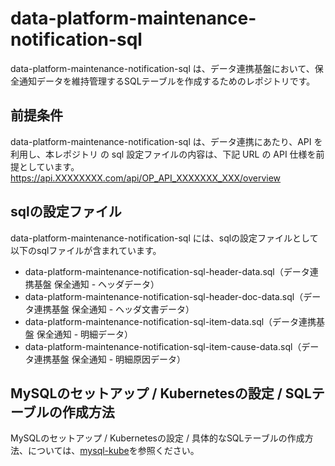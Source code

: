 # data-platform-maintenance-notification-sql
data-platform-maintenance-notification-sql は、データ連携基盤において、保全通知データを維持管理するSQLテーブルを作成するためのレポジトリです。  

## 前提条件  
data-platform-maintenance-notification-sql は、データ連携にあたり、API を利用し、本レポジトリ の sql 設定ファイルの内容は、下記 URL の API 仕様を前提としています。  
https://api.XXXXXXXX.com/api/OP_API_XXXXXXX_XXX/overview  

## sqlの設定ファイル
data-platform-maintenance-notification-sql には、sqlの設定ファイルとして以下のsqlファイルが含まれています。  

* data-platform-maintenance-notification-sql-header-data.sql（データ連携基盤 保全通知 - ヘッダデータ）
* data-platform-maintenance-notification-sql-header-doc-data.sql（データ連携基盤 保全通知 - ヘッダ文書データ）
* data-platform-maintenance-notification-sql-item-data.sql（データ連携基盤 保全通知 - 明細データ）
* data-platform-maintenance-notification-sql-item-cause-data.sql（データ連携基盤 保全通知 - 明細原因データ）

## MySQLのセットアップ / Kubernetesの設定 / SQLテーブルの作成方法
MySQLのセットアップ / Kubernetesの設定 / 具体的なSQLテーブルの作成方法、については、[mysql-kube](https://github.com/latonaio/mysql-kube)を参照ください。